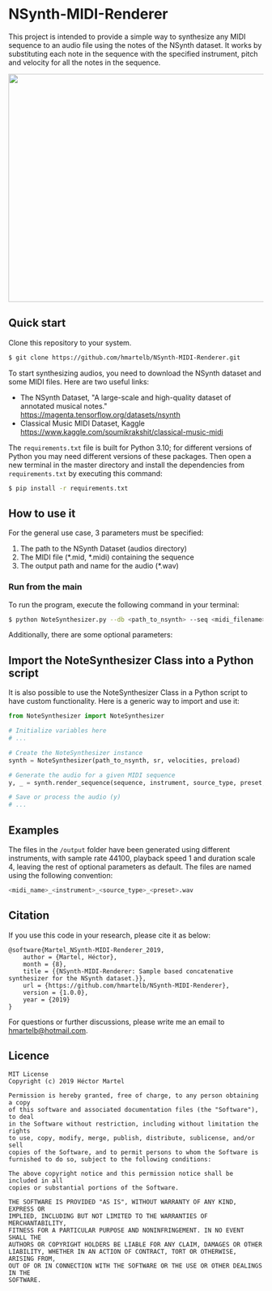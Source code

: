 # NSynth-MIDI-Renderer

This project is intended to provide a simple way to synthesize any MIDI sequence to an audio file using the notes of the NSynth dataset.
It works by substituting each note in the sequence with the specified instrument, pitch and velocity for all the notes in the sequence. 

<p align="center">
<a href="docs/NoteSynthesizer_diagram.png"><img src="docs/NoteSynthesizer_diagram.png" width="650" height="450"/></a>
</p>

## Quick start
Clone this repository to your system.
```bash
$ git clone https://github.com/hmartelb/NSynth-MIDI-Renderer.git
```

To start synthesizing audios, you need to download the NSynth dataset and some MIDI files.
Here are two useful links:

* The NSynth Dataset, "A large-scale and high-quality dataset of annotated musical notes."
https://magenta.tensorflow.org/datasets/nsynth
* Classical Music MIDI Dataset, Kaggle https://www.kaggle.com/soumikrakshit/classical-music-midi

The `requirements.txt` file is built for Python 3.10; for different versions of Python you may need different versions of these packages.
Then open a new terminal in the master directory and install the dependencies from `requirements.txt` by executing this command:
```bash
$ pip install -r requirements.txt
```

## How to use it 
For the general use case, 3 parameters must be specified:
1.	The path to the NSynth Dataset (audios directory)
2.	The MIDI file (*.mid, *.midi) containing the sequence
3.	The output path and name for the audio (*.wav)

### Run from the main

To run the program, execute the following command in your terminal:
```bash
$ python NoteSynthesizer.py --db <path_to_nsynth> --seq <midi_filename> --output <audio_filename>
```
Additionally, there are some optional parameters:

## Import the NoteSynthesizer Class into a Python script
It is also possible to use the NoteSynthesizer Class in a Python script to have custom functionality.
Here is a generic way to import and use it:

```python
from NoteSynthesizer import NoteSynthesizer

# Initialize variables here
# ...

# Create the NoteSynthesizer instance
synth = NoteSynthesizer(path_to_nsynth, sr, velocities, preload)  

# Generate the audio for a given MIDI sequence
y, _ = synth.render_sequence(sequence, instrument, source_type, preset, transpose, playback_speed, duration_scale)

# Save or process the audio (y)
# ...

```

## Examples
The files in the `/output` folder have been generated using different instruments, with sample rate 44100, playback speed 1 and duration scale 4, leaving the rest of optional parameters as default.
The files are named using the following convention:
```bash
<midi_name>_<instrument>_<source_type>_<preset>.wav
```

## Citation
If you use this code in your research, please cite it as below:
```
@software{Martel_NSynth-MIDI-Renderer_2019,
    author = {Martel, Héctor},
    month = {8},
    title = {{NSynth-MIDI-Renderer: Sample based concatenative synthesizer for the NSynth dataset.}},
    url = {https://github.com/hmartelb/NSynth-MIDI-Renderer},
    version = {1.0.0},
    year = {2019}
}
```
For questions or further discussions, please write me an email to [hmartelb@hotmail.com](mailto:hmartelb@hotmail.com?subject=[GitHub]%20NSynth%20Midi%20Renderer).

## Licence

```
MIT License
Copyright (c) 2019 Héctor Martel

Permission is hereby granted, free of charge, to any person obtaining a copy
of this software and associated documentation files (the "Software"), to deal
in the Software without restriction, including without limitation the rights
to use, copy, modify, merge, publish, distribute, sublicense, and/or sell
copies of the Software, and to permit persons to whom the Software is
furnished to do so, subject to the following conditions:

The above copyright notice and this permission notice shall be included in all
copies or substantial portions of the Software.

THE SOFTWARE IS PROVIDED "AS IS", WITHOUT WARRANTY OF ANY KIND, EXPRESS OR
IMPLIED, INCLUDING BUT NOT LIMITED TO THE WARRANTIES OF MERCHANTABILITY,
FITNESS FOR A PARTICULAR PURPOSE AND NONINFRINGEMENT. IN NO EVENT SHALL THE
AUTHORS OR COPYRIGHT HOLDERS BE LIABLE FOR ANY CLAIM, DAMAGES OR OTHER
LIABILITY, WHETHER IN AN ACTION OF CONTRACT, TORT OR OTHERWISE, ARISING FROM,
OUT OF OR IN CONNECTION WITH THE SOFTWARE OR THE USE OR OTHER DEALINGS IN THE
SOFTWARE.
```
